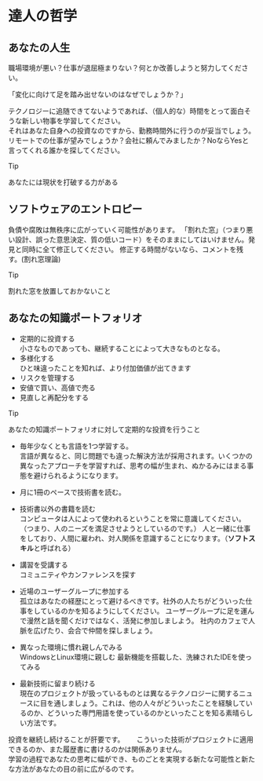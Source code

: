 # 達人の哲学

## あなたの人生

職場環境が悪い？仕事が退屈極まりない？何とか改善しようと努力してください。

「変化に向けて足を踏み出せないのはなぜでしょうか？」

テクノロジーに追随できてないようであれば、（個人的な）時間をとって面白そうな新しい物事を学習してください。  
それはあなた自身への投資なのですから、勤務時間外に行うのが妥当でしょう。
リモートでの仕事が望みでしょうか？会社に頼んでみましたか？NoならYesと言ってくれる誰かを探してください。

> [!TIP]
> あなたには現状を打破する力がある

##  ソフトウェアのエントロピー
負債や腐敗は無秩序に広がっていく可能性があります。
「割れた窓」（つまり悪い設計、誤った意思決定、質の低いコード）をそのままにしてはいけません。発見と同時に全て修正してください。
修正する時間がないなら、コメントを残す。(割れ窓理論)

> [!TIP]
> 割れた窓を放置しておかないこと

## あなたの知識ポートフォリオ
- 定期的に投資する  
小さなものであっても、継続することによって大きなものとなる。
- 多様化する  
ひと味違ったことを知れば、より付加価値が出てきます
- リスクを管理する
- 安値で買い、高値で売る
- 見直しと再配分をする

> [!TIP]
> あなたの知識ポートフォリオに対して定期的な投資を行うこと

- 毎年少なくとも言語を1つ学習する。  
言語が異なると、同じ問題でも違った解決方法が採用されます。いくつかの異なったアプローチを学習すれば、思考の幅が生まれ、ぬかるみにはまる事態を避けられるようになります。

- 月に1冊のペースで技術書を読む。

- 技術書以外の書籍を読む  
コンピュータは人によって使われるということを常に意識してください。（つまり、人のニーズを満足させようとしているのです。）
人と一緒に仕事をしており、人間に雇われ、対人関係を意識することになります。（**ソフトスキル**と呼ばれる）

- 講習を受講する  
コミュニティやカンファレンスを探す
- 近場のユーザーグループに参加する  
孤立はあなたの経歴にとって避けるべきです。社外の人たちがどういった仕事をしているのかを知るようにしてください。
ユーザーグループに足を運んで漫然と話を聞くだけではなく、活発に参加しましよう。
社内のカフェで人脈を広げたり、会合で仲間を探しましょう。

- 異なった環境に慣れ親しんでみる  
WindowsとLinux環境に親しむ
最新機能を搭載した、洗練されたIDEを使ってみる

- 最新技術に留まり続ける  
現在のプロジェクトが扱っているものとは異なるテクノロジーに関するニュースに目を通しましょう。これは、他の人々がどういったことを経験しているのか、どういった専門用語を使っているのかといったことを知る素晴らしい方法です。

投資を継続し続けることが肝要です。　　
こういった技術がプロジェクトに適用できるのか、また履歴書に書けるのかは関係ありません。  
学習の過程であなたの思考に幅ができ、ものごとを実現する新たな可能性と新たな方法があなたの目の前に広がるのです。
